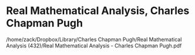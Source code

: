 # Real Mathematical Analysis, Charles Chapman Pugh

/home/zack/Dropbox/Library/Charles Chapman Pugh/Real Mathematical Analysis (432)/Real Mathematical Analysis - Charles Chapman Pugh.pdf

